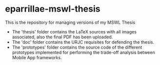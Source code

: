 eparrillae-mswl-thesis
======================

This is the repository for managing versions of my MSWL Thesis 

- The 'thesis' folder contains the LaTeX sources with all images associated,
  also the final PDF has been uploaded. 
- The 'doc' folder contains the URJC requisites for defending the thesis.
- The 'prototypes' folder contains the source code of the different prototypes implemented for performing the trade-off analysis between Mobile App frameworks.
